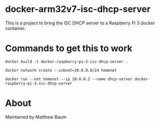 # docker-arm32v7-isc-dhcp-server

This is a project to bring the ISC DHCP server to a Raspberry Pi 3 docker container.

# Commands to get this to work
```docker build -t docker-raspberry-pi-3-isc-dhcp-server .```

```docker network create --subnet=10.0.0.0/24 homenet```

```docker run --net homenet --ip 10.0.0.2 --name dhcp-server docker-raspberry-pi-3-isc-dhcp-server```

# About
Maintained by Matthew Baum
